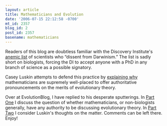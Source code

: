 ```yaml
---
layout: article
title: Mathematicians and Evolution
date: '2006-07-15 22:12:58 -0700'
mt_id: 2357
blog_id: 2
post_id: 2357
basename: mathematicians
---
```

<p>Readers of this blog are doubtless familiar with the Discovery Institute's <a href="http://www.dissentfromdarwin.org/">anemic list</a> of scientists who &ldquo;dissent from Darwinism.&rdquo;  The list is sadly short on biologists, forcing the DI to accept anyone with a PhD in any branch of science as a possible signatory.</p>

<p>Casey Luskin attempts to defend this practice by <a href="http://www.evolutionnews.org/2006/07/mathematicians_and_evolution.html">explaining why</a> mathematicians are supremely well-placed to offer authoritative pronouncements on the merits of evolutionary theory.</p>

<p>Over at EvolutionBlog, I have replied to his desperate sputterings.  In <a href="http://scienceblogs.com/evolutionblog/2006/07/are_mathematicians_qualified_t.php#more">Part One</a> I discuss the question of whether mathematicians, or non-biologists generally, have any authority to be discussing evolutionary theory.  In <a href="http://scienceblogs.com/evolutionblog/2006/07/are_mathematicians_qualified_t_1.php">Part Two</a> I consider Luskin's thoughts on the matter.  Comments can be left there.  Enjoy!</p> 
